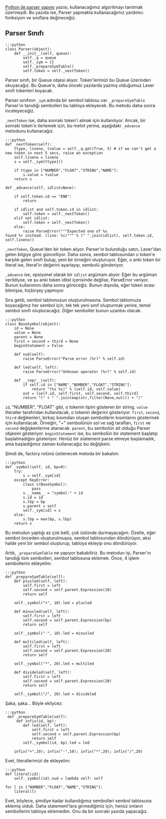 <!-- 
.. description: Yazdığımız parser yardımcı fonksiyonlara değineceğiz, temel sembol sınıfı yazacağız ve bir sembol tablosu oluşturacağız.
.. date: 2013/10/16 20:50
.. title: Parser - Yardımcı Fonksiyonlar
.. slug: parser-yardimci-fonksiyonlar
-->


[Python ile parser yapımı](python-ile-parser-yapimi.html) yazısı, kullanacağımız algoritmayı tanıtmak üzerineydi. Bu yazıda
ise, Parser yapmakta kullanacağımız yardımcı fonksiyon ve sınıflara değineceğiz. <!-- TEASER_END -->

## Parser Sınıfı

	:::python
	class Parser(object):
		def __init__(self, queue):
			self._q = queue
			self._sym = {}
			self._prepareSymTable()
			self.token = self._nextToken()
			
Parser sınıfı, bir Queue objesi alıyor. Token'lerimizi bu Queue üzerinden okuyacağız. Bu Queue'e, daha önceki yazılarda
yazmış olduğumuz Lexer sınıfı tokenleri koyacak.

Parser sınıfının `_sym` adında bir sembol tablosu var. `_prepareSymTable` Parser'ın tanıdığı sembolleri bu tabloya ekleyecek.
Bu metodu daha sonra inceleyeceğiz.

`_nextToken` ise, daha sonraki token'i almak için kullanılıyor. Ancak, bir sonraki token'e ilerlemek için, bu metot
yerine, aşağıdaki `_advance` metodunu kullanacağız.

    :::python
	def _nextToken(self):
        ttype, lineno, tvalue = self._q.get(True, 5) # if we can't get a new token in next 5 secs, raise an exception
        self.lineno = lineno      
        s = self._sym[ttype]()

        if ttype in ["NUMBER","FLOAT","STRING","NAME"]:
            s.value = tvalue
        return s
		
	def _advance(self, idlist=None):

        if self.token.id == "END":
            return

        if idlist and self.token.id in idlist:
            self.token = self._nextToken()
        elif not idlist:
            self.token = self._nextToken()
        else:
            raise ParseError("""Expected one of %s
	found %r instead. (line: %i)""" % (" ".join(idlist), self.token.id, self.lineno))

`_nextToken`, Queue'den bir token alıyor. Parser'ın bulunduğu satırı, Lexer'dan gelen bilgiye göre güncelliyor. Daha sonra,
sembol tablosundan o token'e karşılık gelen sınıfı bulup, yeni bir örneğini oluşturuyor. Eğer, o anki token bir literal ise,
literal'in değerini ayarlayıp, sembolü gönderiyor.

`_advance` ise, opsiyonel olarak bir `idlist` argümanı alıyor. Eğer bu argüman verildiyse, ve şu anki token idlist içerisinde
değilse, ParseError veriyor. Bunun kullanımını daha sonra göreceğiz. Bunun dışında, eğer token sırası bitmişse, hiçbirşey yapmıyor.

Sıra geldi, sembol tablomuzun oluşturulmasına. Sembol tablomuza koyacağımız her sembol için, tek tek yeni sınıf oluşturmak yerine,
temel sembol sınıfı oluşturacağız. Diğer semboller bunun uzantısı olacak.

	:::python
	class BaseSymbol(object):
		id = None
		value = None
		parent = None
		first = second = third = None
		beginStatement = False

		def nud(self):
			raise ParseError("Parse error (%r)" % self.id)

		def led(self, left):
			raise ParseError("Unknown operator (%r)" % self.id)

		def __repr__(self):
			if self.id in ["NAME","NUMBER","FLOAT","STRING"]:
				return "(%s %s)" % (self.id, self.value)
			out = [self.id, self.first, self.second, self.third]
			return "(" + " ".join(map(str,filter(None,out))) + ")"
			
`id`, "NUMBER", "FLOAT" gibi, o tokenin tipini gösteren bir string. `value` literaller tarafından kullanılacak, o tokenin değerini
gösteriyor. `first`, `second`, `third` değikenleri, birkaç kısımdan oluşan sembollerin kısımlarını göstermek için kullanılacak. Örneğin,
"+" sembolünün sol ve sağ tarafları, `first` ve `second` değişkenlerine atanacak. `parent`, bu sembolün ait olduğu Parser objesini gösteriyor.
`beginStatement` ise, bu sembolün bir statement başlatıp başlatmadığını gösteriyor. Henüz bir statement parse etmeye başlamadık, ama
başladığımız zaman kullanacağız bu değişkeni.

Şimdi de, factory rolünü üstlenecek metoda bir bakalım:

	:::python
    def _symbol(self, id, bp=0):
        try:
            s = self._sym[id]
        except KeyError:
            class s(BaseSymbol):
                pass
            s.__name__ = "symbol-" + id
            s.id = id
            s.lbp = bp
            s.parent = self
            self._sym[id] = s
        else:
            s.lbp = max(bp, s.lbp)
        return s
		
Bu metodun yaptığı az çok belli, çok üstünde durmayacağım. Özetle, eğer sembol önceden oluşturulmuşsa, sembol tablosundan
döndürüyor, aksi halde yeni bir sembol oluşturup, tabloya ekleyip onu döndürüyor.

Artık, `_prepareSymTable` ne yapıyor bakabiliriz. Bu metodun işi, Parser'ın tanıdığı tüm sembolleri, sembol tablosuna
eklemek. Önce, 4 işlem sembollerini ekleyelim:

	:::python
	def _prepareSymTable(self):
		def plusled(self, left):
			self.first = left
			self.second = self.parent.Expression(10)
			return self
		
		self._symbol("+", 10).led = plusled
		
		def minusled(self, left):
			self.first = left
			self.second = self.parent.Expression(bp)
			return self
		
		self._symbol("-", 10).led = minusled
				
		def multiled(self, left):
			self.first = left
			self.second = self.parent.Expression(20)
			return self
			
		self._symbol("*", 20).led = multiled
				
		def divideled(self, left):
			self.first = left
			self.second = self.parent.Expression(20)
			return self
		
		self._symbol("/", 20).led = divideled
		
Şaka, şaka... Böyle ekliycez:

	:::python
     def _prepareSymTable(self):
         def infix(id, bp):
            def led(self, left):
                self.first = left
                self.second = self.parent.Expression(bp)
                return self
            self._symbol(id, bp).led = led
            
        infix("+",10); infix("-",10); infix("*",20); infix("/",20)
		
Evet, literallerimizi de ekleyelim:
	
	:::python
	def literal(id):
		self._symbol(id).nud = lambda self: self
		
	for l in ["NUMBER","FLOAT","NAME","STRING"]:
		literal(l)
		
Evet, böylece, şimdiye kadar kullandığımız sembolleri sembol tablosuna eklemiş olduk. Daha statement'lara girmediğimiz için,
henüz onların sembollerini tabloya eklemedim. Onu da bir sonraki yazıda yapacağız.